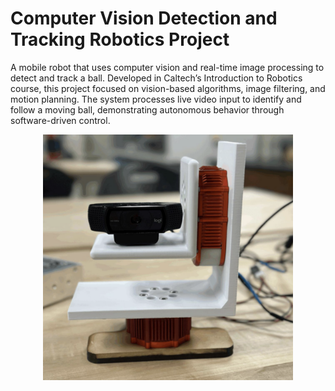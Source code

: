 # Computer Vision Detection and Tracking Robotics Project
A mobile robot that uses computer vision and real-time image processing to detect and track a ball. Developed in Caltech’s Introduction to Robotics course, this project focused on vision-based algorithms, image filtering, and motion planning. The system processes live video input to identify and follow a moving ball, demonstrating autonomous behavior through software-driven control.

<p align="center">
  <a href="https://www.youtube.com/watch?v=-PGfyatwvf8">
    <img src="Front-View-of-Robot.png" width="400">
  </a>
</p>
